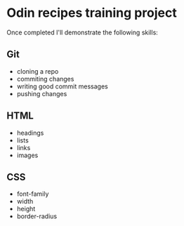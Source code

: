 # Odin recipes training project

Once completed I'll demonstrate the following skills:

## Git

- cloning a repo
- commiting changes
- writing good commit messages
- pushing changes

## HTML

- headings
- lists
- links
- images

## CSS

- font-family
- width
- height
- border-radius
